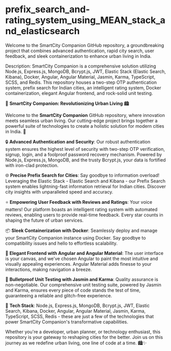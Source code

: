 # prefix_search_and-rating_system_using_MEAN_stack_and_elasticsearch

Welcome to the SmartCity Companion GitHub repository, a groundbreaking project that combines advanced authentication, rapid city search, user feedback, and sleek containerization to enhance urban living in India.

Description:
SmartCity Companion is a comprehensive solution utilizing Node.js, Express.js, MongoDB, Bcrypt.js, JWT, Elastic Stack (Elastic Search, Kibana), Docker, Angular, Angular Material, Jasmin, Karma, TypeScript, SCSS, and Redis. This repository houses a two-step OTP authentication system, prefix search for Indian cities, an intelligent rating system, Docker containerization, elegant Angular frontend, and rock-solid unit testing.

🌟 **SmartCity Companion: Revolutionizing Urban Living** 🏙️

Welcome to the **SmartCity Companion** GitHub repository, where innovation meets seamless urban living. Our cutting-edge project brings together a powerful suite of technologies to create a holistic solution for modern cities in India. 🚀

🔒 **Advanced Authentication and Security**: Our robust authentication system ensures the highest level of security with two-step OTP verification, signup, login, and a foolproof password recovery mechanism. Powered by Node.js, Express.js, MongoDB, and the trusty Bcrypt.js, your data is fortified with iron-clad protection.

🌐 **Precise Prefix Search for Cities**: Say goodbye to information overload! Leveraging the Elastic Stack - Elastic Search and Kibana - our Prefix Search system enables lightning-fast information retrieval for Indian cities. Discover city insights with unparalleled speed and accuracy.

⭐ **Empowering User Feedback with Reviews and Ratings**: Your voice matters! Our platform boasts an intelligent rating system with automated reviews, enabling users to provide real-time feedback. Every star counts in shaping the future of urban services.

📦 **Sleek Containerization with Docker**: Seamlessly deploy and manage your SmartCity Companion instance using Docker. Say goodbye to compatibility issues and hello to effortless scalability.

🌈 **Elegant Frontend with Angular and Angular Material**: The user interface is your canvas, and we've chosen Angular to paint the most intuitive and visually appealing experiences. Angular Material adds finesse to your interactions, making navigation a breeze.

🧪 **Bulletproof Unit Testing with Jasmin and Karma**: Quality assurance is non-negotiable. Our comprehensive unit testing suite, powered by Jasmin and Karma, ensures every piece of code stands the test of time, guaranteeing a reliable and glitch-free experience.

🔑 **Tech Stack**: Node.js, Express.js, MongoDB, Bcrypt.js, JWT, Elastic Search, Kibana, Docker, Angular, Angular Material, Jasmin, Karma, TypeScript, SCSS, Redis - these are just a few of the technologies that power SmartCity Companion's transformative capabilities.

Whether you're a developer, urban planner, or technology enthusiast, this repository is your gateway to reshaping cities for the better. Join us on this journey as we redefine urban living, one line of code at a time. 🏙️✨
